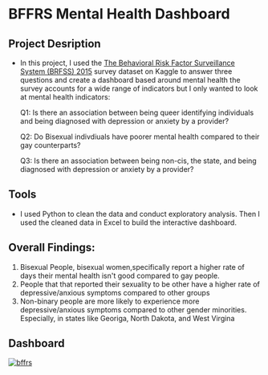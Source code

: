 # BFFRS Mental Health Dashboard

## Project Desription
- In this project, I used the [The Behavioral Risk Factor Surveillance System (BRFSS) 2015](https://www.kaggle.com/datasets/cdc/behavioral-risk-factor-surveillance-system) survey dataset on Kaggle to answer three questions and create a dashboard based around mental health the survey accounts for a wide range of indicators but I only wanted to look at mental health indicators:
  
  Q1: Is there an association between being queer identifying individuals and being diagnosed with depression or anxiety by a provider?

  Q2: Do Bisexual indivdiuals have poorer mental health compared to their gay counterparts?

  Q3: Is there an association between being non-cis, the state, and being diagnosed with depression or anxiety by a provider?
  
## Tools
- I used Python to clean the data and conduct exploratory analysis. Then I used the cleaned data in Excel to build the interactive dashboard.
  
## Overall Findings:
1. Bisexual People, bisexual women,specifically report a higher rate of days their mental health isn't good compared to gay people.
2. People that that reported their sexuality to be other have a higher rate of depressive/anxious symptoms compared to other groups
3. Non-binary people are more likely to experience more depressive/anxious symptoms compared to other gender minorities. Especially, in states like Georiga, North Dakota, and West Virgina

## Dashboard
  [![bffrs](https://img.youtube.com/vi/SZYAWOskB_0/0.jpg)](https://www.youtube.com/watch?v=SZYAWOskB_0)
  
